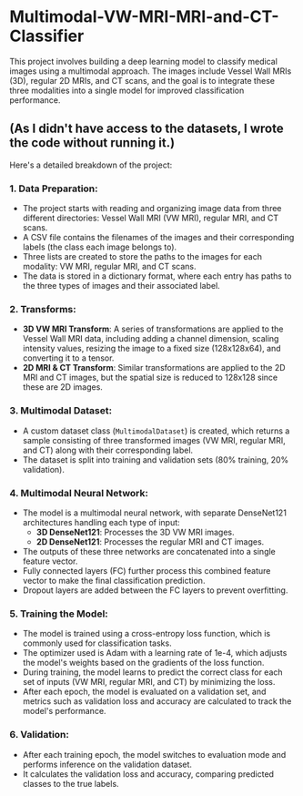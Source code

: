 # Multimodal-VW-MRI-MRI-and-CT-Classifier

This project involves building a deep learning model to classify medical images using a multimodal approach. The images include Vessel Wall MRIs (3D), regular 2D MRIs, and CT scans, and the goal is to integrate these three modalities into a single model for improved classification performance. 

## (As I didn't have access to the datasets, I wrote the code without running it.)

Here's a detailed breakdown of the project:

### 1. **Data Preparation:**
   - The project starts with reading and organizing image data from three different directories: Vessel Wall MRI (VW MRI), regular MRI, and CT scans.
   - A CSV file contains the filenames of the images and their corresponding labels (the class each image belongs to).
   - Three lists are created to store the paths to the images for each modality: VW MRI, regular MRI, and CT scans.
   - The data is stored in a dictionary format, where each entry has paths to the three types of images and their associated label.

### 2. **Transforms:**
   - **3D VW MRI Transform**: A series of transformations are applied to the Vessel Wall MRI data, including adding a channel dimension, scaling intensity values, resizing the image to a fixed size (128x128x64), and converting it to a tensor.
   - **2D MRI & CT Transform**: Similar transformations are applied to the 2D MRI and CT images, but the spatial size is reduced to 128x128 since these are 2D images.

### 3. **Multimodal Dataset:**
   - A custom dataset class (`MultimodalDataset`) is created, which returns a sample consisting of three transformed images (VW MRI, regular MRI, and CT) along with their corresponding label.
   - The dataset is split into training and validation sets (80% training, 20% validation).

### 4. **Multimodal Neural Network:**
   - The model is a multimodal neural network, with separate DenseNet121 architectures handling each type of input:
     - **3D DenseNet121**: Processes the 3D VW MRI images.
     - **2D DenseNet121**: Processes the regular MRI and CT images.
   - The outputs of these three networks are concatenated into a single feature vector.
   - Fully connected layers (FC) further process this combined feature vector to make the final classification prediction.
   - Dropout layers are added between the FC layers to prevent overfitting.

### 5. **Training the Model:**
   - The model is trained using a cross-entropy loss function, which is commonly used for classification tasks.
   - The optimizer used is Adam with a learning rate of 1e-4, which adjusts the model's weights based on the gradients of the loss function.
   - During training, the model learns to predict the correct class for each set of inputs (VW MRI, regular MRI, and CT) by minimizing the loss.
   - After each epoch, the model is evaluated on a validation set, and metrics such as validation loss and accuracy are calculated to track the model's performance.

### 6. **Validation:**
   - After each training epoch, the model switches to evaluation mode and performs inference on the validation dataset.
   - It calculates the validation loss and accuracy, comparing predicted classes to the true labels.

